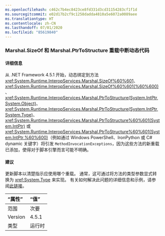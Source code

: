 ```yaml
---
ms.openlocfilehash: c462c7b4ec8423ce8fd331d3cd31154283cf1f1d
ms.sourcegitcommit: e02d17b2cf9c1258dadda4810a5e6072a0089aee
ms.translationtype: HT
ms.contentlocale: zh-CN
ms.lasthandoff: 07/01/2020
ms.locfileid: "85619840"
---
```

### <a name="marshalsizeof-and-marshalptrtostructure-overloads-break-dynamic-code"></a>Marshal.SizeOf 和 Marshal.PtrToStructure 重载中断动态代码

#### <a name="details"></a>详细信息

从 .NET Framework 4.5.1 开始，动态绑定到方法 <xref:System.Runtime.InteropServices.Marshal.SizeOf%60%601>、<xref:System.Runtime.InteropServices.Marshal.SizeOf%60%601(%60%600)>、<xref:System.Runtime.InteropServices.Marshal.PtrToStructure(System.IntPtr,System.Object)>、<xref:System.Runtime.InteropServices.Marshal.PtrToStructure(System.IntPtr,System.Type)>、<xref:System.Runtime.InteropServices.Marshal.PtrToStructure%60%601(System.IntPtr)> 或 <xref:System.Runtime.InteropServices.Marshal.PtrToStructure%60%601(System.IntPtr,%60%600)>（例如通过 Windows PowerShell、IronPython 或 C# dynamic 关键字）将引发 <code>MethodInvocationExceptions</code>，因为这些方法的新重载已添加，使得对于脚本引擎而言可能不明确。

#### <a name="suggestion"></a>建议

更新脚本以清楚指示应使用哪个重载。 通常，这可通过将方法的类型参数显式转换为 <xref:System.Type> 来实现。 有关如何解决此问题的详细信息和示例，请参阅[此链接](https://support.microsoft.com/kb/2909958/)。

| “属性”    | “值”       |
|:--------|:------------|
| 范围   |次要|
|Version|4.5.1|
|类型|运行时|
